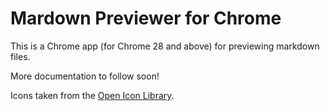 # Mardown Previewer for Chrome

This is a Chrome app (for Chrome 28 and above) for previewing markdown files.

More documentation to follow soon!

Icons taken from the [Open Icon Library](http://openiconlibrary.sourceforge.net/).
